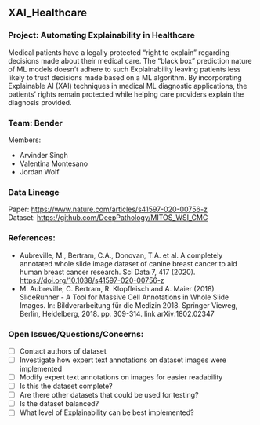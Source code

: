 ## XAI_Healthcare

### Project: Automating Explainability in Healthcare

Medical patients have a legally protected “right to explain” regarding decisions
made about their medical care. The “black box” prediction nature of ML models
doesn’t adhere to such Explainability leaving patients less likely to trust decisions
made based on a ML algorithm. By incorporating Explainable AI (XAI) techniques in
medical ML diagnostic applications, the patients’ rights remain protected while
helping care providers explain the diagnosis provided.

### Team: Bender

Members:
 - Arvinder Singh
 - Valentina Montesano
 - Jordan Wolf

### Data Lineage

Paper: https://www.nature.com/articles/s41597-020-00756-z  
Dataset:  https://github.com/DeepPathology/MITOS_WSI_CMC

### References:
- Aubreville, M., Bertram, C.A., Donovan, T.A. et al. A completely annotated whole slide image dataset of canine breast cancer to aid human breast cancer research. Sci Data 7, 417 (2020). https://doi.org/10.1038/s41597-020-00756-z
- M. Aubreville, C. Bertram, R. Klopfleisch and A. Maier (2018) SlideRunner - A Tool for Massive Cell Annotations in Whole Slide Images. In: Bildverarbeitung für die Medizin 2018. Springer Vieweg, Berlin, Heidelberg, 2018. pp. 309-314. link arXiv:1802.02347

### Open Issues/Questions/Concerns:

- [ ] Contact authors of dataset
- [ ] Investigate how expert text annotations on dataset images were implemented
- [ ] Modify expert text annotations on images for easier readability
- [ ] Is this the dataset complete?
- [ ] Are there other datasets that could be used for testing?
- [ ] Is the dataset balanced?
- [ ] What level of Explainability can be best implemented?
